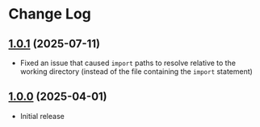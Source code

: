 # Change Log

## [1.0.1](https://github.com/david-04/filter-paths/releases/tag/v1.0.1) (2025-07-11)

- Fixed an issue that caused `import` paths to resolve relative to the working directory (instead of the file containing the `import` statement)

## [1.0.0](https://github.com/david-04/filter-paths/releases/tag/v1.0.0) (2025-04-01)

- Initial release
